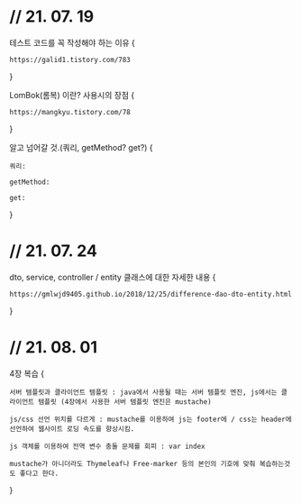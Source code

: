 # // 21. 07. 19

테스트 코드를 꼭 작성해야 하는 이유 {

    https://galid1.tistory.com/783

}

LomBok(롬복) 이란? 사용시의 장점 {

    https://mangkyu.tistory.com/78

}

알고 넘어갈 것.(쿼리, getMethod? get?) {

    쿼리:

    getMethod:

    get:

}

# // 21. 07. 24

dto, service, controller / entity 클래스에 대한 자세한 내용 {

    https://gmlwjd9405.github.io/2018/12/25/difference-dao-dto-entity.html

}

# // 21. 08. 01

4장 복습 {

    서버 템플릿과 클라이언트 템플릿 : java에서 사용될 때는 서버 템플릿 엔진, js에서는 클라이언트 템플릿 (4장에서 사용한 서버 템플릿 엔진은 mustache)
    
    js/css 선언 위치를 다르게 : mustache를 이용하여 js는 footer에 / css는 header에 선언하여 웹사이트 로딩 속도를 향상시킴.

    js 객체를 이용하여 전역 변수 충돌 문제를 회피 : var index

    mustache가 아니더라도 Thymeleaf나 Free-marker 등의 본인의 기호에 맞춰 복습하는것도 좋다고 한다.
    
}